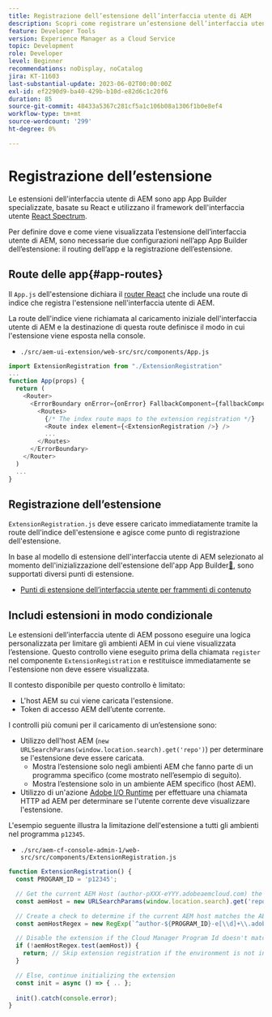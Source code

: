 ```yaml
---
title: Registrazione dell’estensione dell’interfaccia utente di AEM
description: Scopri come registrare un’estensione dell’interfaccia utente di AEM.
feature: Developer Tools
version: Experience Manager as a Cloud Service
topic: Development
role: Developer
level: Beginner
recommendations: noDisplay, noCatalog
jira: KT-11603
last-substantial-update: 2023-06-02T00:00:00Z
exl-id: ef2290d9-ba40-429b-b10d-e82d6c1c20f6
duration: 85
source-git-commit: 48433a5367c281cf5a1c106b08a1306f1b0e8ef4
workflow-type: tm+mt
source-wordcount: '299'
ht-degree: 0%

---
```


# Registrazione dell’estensione

Le estensioni dell&#39;interfaccia utente di AEM sono app App Builder specializzate, basate su React e utilizzano il framework dell&#39;interfaccia utente [React Spectrum](https://react-spectrum.adobe.com/react-spectrum/).

Per definire dove e come viene visualizzata l’estensione dell’interfaccia utente di AEM, sono necessarie due configurazioni nell’app App Builder dell’estensione: il routing dell’app e la registrazione dell’estensione.

## Route delle app{#app-routes}

Il `App.js` dell&#39;estensione dichiara il [router React](https://reactrouter.com/en/main) che include una route di indice che registra l&#39;estensione nell&#39;interfaccia utente di AEM.

La route dell&#39;indice viene richiamata al caricamento iniziale dell&#39;interfaccia utente di AEM e la destinazione di questa route definisce il modo in cui l&#39;estensione viene esposta nella console.

+ `./src/aem-ui-extension/web-src/src/components/App.js`

```javascript
import ExtensionRegistration from "./ExtensionRegistration"
...            
function App(props) {
  return (
    <Router>
      <ErrorBoundary onError={onError} FallbackComponent={fallbackComponent}>
        <Routes>
          {/* The index route maps to the extension registration */}
          <Route index element={<ExtensionRegistration />} />
          ...                                   
        </Routes>
      </ErrorBoundary>
    </Router>
  )
  ...
}
```

## Registrazione dell’estensione

`ExtensionRegistration.js` deve essere caricato immediatamente tramite la route dell&#39;indice dell&#39;estensione e agisce come punto di registrazione dell&#39;estensione.

In base al modello di estensione dell&#39;interfaccia utente di AEM selezionato al momento dell&#39;inizializzazione dell&#39;estensione dell&#39;app App Builder[&#128279;](./app-initialization.md), sono supportati diversi punti di estensione.

+ [Punti di estensione dell’interfaccia utente per frammenti di contenuto](./content-fragments/overview.md#extension-points)

## Includi estensioni in modo condizionale

Le estensioni dell’interfaccia utente di AEM possono eseguire una logica personalizzata per limitare gli ambienti AEM in cui viene visualizzata l’estensione. Questo controllo viene eseguito prima della chiamata `register` nel componente `ExtensionRegistration` e restituisce immediatamente se l&#39;estensione non deve essere visualizzata.

Il contesto disponibile per questo controllo è limitato:

+ L&#39;host AEM su cui viene caricata l&#39;estensione.
+ Token di accesso AEM dell’utente corrente.

I controlli più comuni per il caricamento di un’estensione sono:

+ Utilizzo dell&#39;host AEM (`new URLSearchParams(window.location.search).get('repo')`) per determinare se l&#39;estensione deve essere caricata.
   + Mostra l’estensione solo negli ambienti AEM che fanno parte di un programma specifico (come mostrato nell’esempio di seguito).
   + Mostra l’estensione solo in un ambiente AEM specifico (host AEM).
+ Utilizzo di un&#39;azione [Adobe I/O Runtime](./runtime-action.md) per effettuare una chiamata HTTP ad AEM per determinare se l&#39;utente corrente deve visualizzare l&#39;estensione.

L&#39;esempio seguente illustra la limitazione dell&#39;estensione a tutti gli ambienti nel programma `p12345`.

+ `./src/aem-cf-console-admin-1/web-src/src/components/ExtensionRegistration.js`

```javascript
function ExtensionRegistration() {
  const PROGRAM_ID = 'p12345';

  // Get the current AEM Host (author-pXXX-eYYY.adobeaemcloud.com) the extension is loading on
  const aemHost = new URLSearchParams(window.location.search).get('repo');

  // Create a check to determine if the current AEM host matches the AEM program that uses this extension 
  const aemHostRegex = new RegExp(`^author-${PROGRAM_ID}-e[\\d]+\\.adobeaemcloud\\.com$`)

  // Disable the extension if the Cloud Manager Program Id doesn't match the regex.
  if (!aemHostRegex.test(aemHost)) {
    return; // Skip extension registration if the environment is not in program p12345.
  }

  // Else, continue initializing the extension
  const init = async () => { .. };
  
  init().catch(console.error);
}
```
